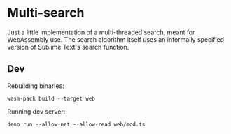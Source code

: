 # Multi-search

Just a little implementation of a multi-threaded search, meant for WebAssembly
use. The search algorithm itself uses an informally specified version of Sublime
Text's search function.

## Dev

Rebuilding binaries:

```
wasm-pack build --target web
```

Running dev server:

```
deno run --allow-net --allow-read web/mod.ts
```
